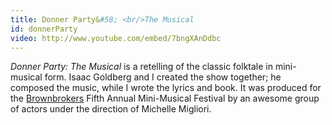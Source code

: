 ```yaml
---
title: Donner Party&#58; <br/>The Musical
id: donnerParty
video: http://www.youtube.com/embed/7bngXAnDdbc
---
```


*Donner Party: The Musical* is a retelling of the classic folktale
in mini-musical form. Isaac Goldberg and I created the show
together; he composed the music, while I wrote the lyrics and
book. It was produced for the
[Brownbrokers](http://www.brown.edu/Departments/Theatre_Speech_Dance/about/brownbrokers.html)
Fifth Annual Mini-Musical Festival by an awesome group of actors
under the direction of Michelle Migliori.
